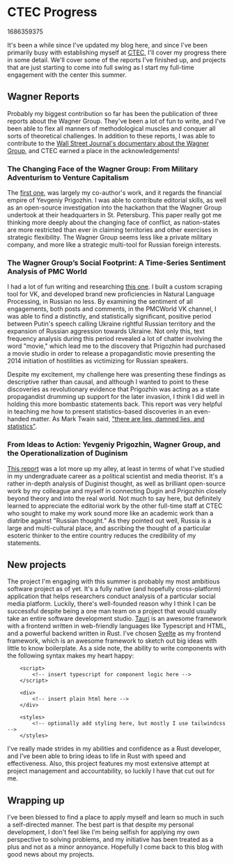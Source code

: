 # CTEC Progress

1686359375

It's been a while since I've updated my blog here, and since I've been primarily busy with establishing myself at [CTEC](https://www.middlebury.edu/institute/academics/centers-initiatives/ctec), I'll cover my progress there in some detail. We'll cover some of the reports I've finished up, and projects that are just starting to come into full swing as I start my full-time engagement with the center this summer.

## Wagner Reports

Probably my biggest contribution so far has been the publication of three reports about the Wagner Group. They've been a lot of fun to write, and I've been able to flex all manners of methodological muscles and conquer all sorts of theoretical challenges. In addition to these reports, I was able to contribute to the [Wall Street Journal's documentary about the Wagner Group](https://www.wsj.com/video/series/shadow-men/shadow-men-inside-wagner-russias-secret-war-company/29735C37-0B4E-4E70-8E8C-C46FB711370C?mod=djem10point), and CTEC earned a place in the acknowledgements!


### The Changing Face of the Wagner Group: From Military Adventurism to Venture Capitalism

The [first one](https://www.middlebury.edu/institute/academics/centers-initiatives/ctec/ctec-publications/changing-face-wagner-group-military), was largely my co-author's work, and it regards the financial empire of Yevgeniy Prigozhin. I was able to contribute editorial skills, as well as an open-source investigation into the hackathon that the Wagner Group undertook at their headquarters in St. Petersburg. This paper really got me thinking more deeply about the changing face of conflict, as nation-states are more restricted than ever in claiming territories and other exercises in strategic flexibility. The Wagner Group seems less like a private military company, and more like a strategic multi-tool for Russian foreign interests.

### The Wagner Group’s Social Footprint: A Time-Series Sentiment Analysis of PMC World

I had a lot of fun writing and researching [this one](https://www.middlebury.edu/institute/academics/centers-initiatives/ctec/ctec-publications/wagner-groups-social-footprint-time-series). I built a custom scraping tool for VK, and developed brand new proficiencies in Natural Language Processing, in Russian no less. By examining the sentiment of all engagements, both posts and comments, in the PMCWorld VK channel, I was able to find a distinctly, and statistically significant, positive period between Putin's speech calling Ukraine rightful Russian territory and the expansion of Russian aggression towards Ukraine. Not only this, text frequency analysis during this period revealed a lot of chatter involving the word "movie," which lead me to the discovery that Prigozhin had purchased a movie studio in order to release a propagandistic movie presenting the 2014 initiation of hostilities as victimizing for Russian speakers. 

Despite my excitement, my challenge here was presenting these findings as descriptive rather than causal, and although I wanted to point to these discoveries as revolutionary evidence that Prigozhin was acting as a state propagandist drumming up support for the later invasion, I think I did well in holding this more bombastic statements back. This report was very helpful in teaching me how to present statistics-based discoveries in an even-handed matter. As Mark Twain said, ["there are lies, damned lies, and statistics"](https://en.wikipedia.org/wiki/Lies,_damned_lies,_and_statistics).

### From Ideas to Action: Yevgeniy Prigozhin, Wagner Group, and the Operationalization of Duginism

[This report](https://www.middlebury.edu/institute/academics/centers-initiatives/ctec/ctec-publications/ideas-action-yevgeniy-prigozhin-wagner-group) was a lot more up my alley, at least in terms of what I've studied in my undergraduate career as a political scientist and media theorist. It's a rather in-depth analysis of Duginist thought, as well as brilliant open-source work by my colleague and myself in connecting Dugin and Prigozhin closely beyond theory and into the real world. Not much to say here, but definitely learned to appreciate the editorial work by the other full-time staff at CTEC who sought to make my work sound more like an academic work than a diatribe against "Russian thought." As they pointed out well, Russia is a large and multi-cultural place, and ascribing the thought of a particular esoteric thinker to the entire country reduces the credibility of my statements.

## New projects

The project I'm engaging with this summer is probably my most ambitious software project as of yet. It's a fully native (and hopefully cross-platform) application that helps researchers conduct analysis of a particular social media platform. Luckily, there's well-founded reason why I think I can be successful despite being a one man team on a project that would usually take an entire software development studio. [Tauri](https://tauri.app/) is an awesome framework with a frontend written in web-friendly languages like Typescript and HTML, and a powerful backend written in Rust. I've chosen [Svelte](https://svelte.dev/) as my frontend framework, which is an awesome framework to sketch out big ideas with little to know boilerplate. As a side note, the ability to write components with the following syntax makes my heart happy:

```
    <script>
        <!-- insert typescript for component logic here -->
    </script>

    <div>
        <!-- insert plain html here -->
    </div>

    <styles>
        <!-- optionally add styling here, but mostly I use tailwindcss -->
    </styles>
```

I've really made strides in my abilities and confidence as a Rust developer, and I've been able to bring ideas to life in Rust with speed and effectiveness. Also, this project features my most extensive attempt at project management and accountability, so luckily I have that cut out for me.

## Wrapping up

I've been blessed to find a place to apply myself and learn so much in such a self-directed manner. The best part is that despite my personal development, I don't feel like I'm being selfish for applying my own perspective to solving problems, and my initiative has been treated as a plus and not as a minor annoyance. Hopefully I come back to this blog with good news about my projects.
